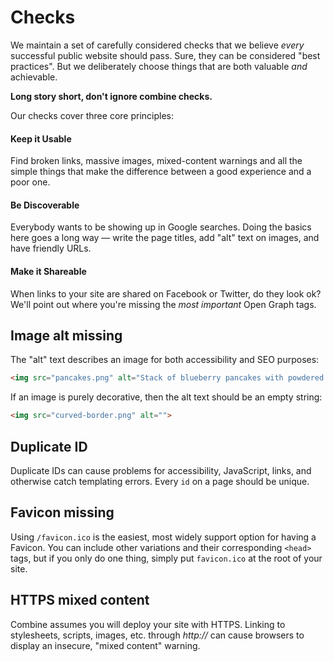 # Checks

We maintain a set of carefully considered checks that we believe *every* successful public website should pass.
Sure, they can be considered "best practices".
But we deliberately choose things that are both valuable *and* achievable.

**Long story short, don't ignore combine checks.**

Our checks cover three core principles:

#### Keep it **Usable**

Find broken links, massive images, mixed-content warnings and all the simple things that make the difference between a good experience and a poor one.

#### Be **Discoverable**

Everybody wants to be showing up in Google searches. Doing the basics here goes a long way — write the page titles, add "alt" text on images, and have friendly URLs.

#### Make it **Shareable**

When links to your site are shared on Facebook or Twitter, do they look ok? We'll point out where you're missing the *most important* Open Graph tags.

## Image alt missing

The "alt" text describes an image for both accessibility and SEO purposes:

```html
<img src="pancakes.png" alt="Stack of blueberry pancakes with powdered sugar">
```

If an image is purely decorative, then the alt text should be an empty string:

```html
<img src="curved-border.png" alt="">
```

## Duplicate ID

Duplicate IDs can cause problems for accessibility, JavaScript, links, and otherwise catch templating errors.
Every `id` on a page should be unique.

## Favicon missing

Using `/favicon.ico` is the easiest, most widely support option for having a Favicon.
You can include other variations and their corresponding `<head>` tags,
but if you only do one thing,
simply put `favicon.ico` at the root of your site.

## HTTPS mixed content

Combine assumes you will deploy your site with HTTPS.
Linking to stylesheets, scripts, images, etc. through *http://* can cause browsers to display an insecure, "mixed content" warning.
